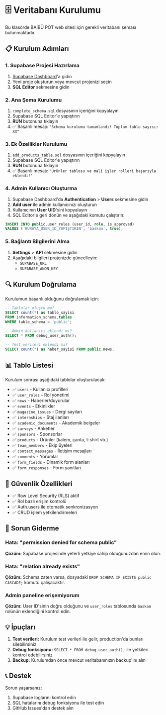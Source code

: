 # 🗄️ Veritabanı Kurulumu

Bu klasörde BAİBÜ PÖT web sitesi için gerekli veritabanı şeması bulunmaktadır.

## 📋 Kurulum Adımları

### 1. Supabase Projesi Hazırlama
1. [Supabase Dashboard](https://app.supabase.com)'a gidin
2. Yeni proje oluşturun veya mevcut projenizi seçin
3. **SQL Editor** sekmesine gidin

### 2. Ana Şema Kurulumu
1. `complete_schema.sql` dosyasının içeriğini kopyalayın
2. Supabase SQL Editor'e yapıştırın
3. **RUN** butonuna tıklayın
4. ✅ Başarılı mesajı: `"Schema kurulumu tamamlandı! Toplam tablo sayısı: XX"`

### 3. Ek Özellikler Kurulumu
1. `add_products_table.sql` dosyasının içeriğini kopyalayın
2. Supabase SQL Editor'e yapıştırın
3. **RUN** butonuna tıklayın
4. ✅ Başarılı mesajı: `"Ürünler tablosu ve mali işler rolleri başarıyla eklendi!"`

### 4. Admin Kullanıcı Oluşturma
1. Supabase Dashboard'da **Authentication** > **Users** sekmesine gidin
2. **Add user** ile admin kullanıcınızı oluşturun
3. Kullanıcının **User UID**'sini kopyalayın
4. SQL Editor'e geri dönün ve aşağıdaki komutu çalıştırın:

```sql
INSERT INTO public.user_roles (user_id, role, is_approved) 
VALUES ('BURAYA_USER_ID_YAPIŞTIRIN', 'baskan', true);
```

### 5. Bağlantı Bilgilerini Alma
1. **Settings** > **API** sekmesine gidin
2. Aşağıdaki bilgileri projenizde güncelleyin:
   - `SUPABASE_URL`
   - `SUPABASE_ANON_KEY`

## 🔍 Kurulum Doğrulama

Kurulumun başarılı olduğunu doğrulamak için:

```sql
-- Tablolar oluştu mu?
SELECT count(*) as tablo_sayisi 
FROM information_schema.tables 
WHERE table_schema = 'public';

-- Admin kullanıcı eklendi mi?
SELECT * FROM debug_user_auth();

-- Test verileri eklendi mi?
SELECT count(*) as haber_sayisi FROM public.news;
```

## 📊 Tablo Listesi

Kurulum sonrası aşağıdaki tablolar oluşturulacak:

- ✅ `users` - Kullanıcı profilleri
- ✅ `user_roles` - Rol yönetimi  
- ✅ `news` - Haberler/duyurular
- ✅ `events` - Etkinlikler
- ✅ `magazine_issues` - Dergi sayıları
- ✅ `internships` - Staj ilanları
- ✅ `academic_documents` - Akademik belgeler
- ✅ `surveys` - Anketler
- ✅ `sponsors` - Sponsorlar
- ✅ `products` - Ürünler (kalem, çanta, t-shirt vb.)
- ✅ `team_members` - Ekip üyeleri
- ✅ `contact_messages` - İletişim mesajları
- ✅ `comments` - Yorumlar
- ✅ `form_fields` - Dinamik form alanları
- ✅ `form_responses` - Form yanıtları

## 🔐 Güvenlik Özellikleri

- ✅ Row Level Security (RLS) aktif
- ✅ Rol bazlı erişim kontrolü
- ✅ Auth.users ile otomatik senkronizasyon
- ✅ CRUD işlem yetkilendirmeleri

## 🚨 Sorun Giderme

### Hata: "permission denied for schema public"
**Çözüm:** Supabase projesinde yeterli yetkiye sahip olduğunuzdan emin olun.

### Hata: "relation already exists"
**Çözüm:** Schema zaten varsa, dosyadaki `DROP SCHEMA IF EXISTS public CASCADE;` komutu çalışacaktır.

### Admin paneline erişemiyorum
**Çözüm:** User ID'sinin doğru olduğunu ve `user_roles` tablosunda `baskan` rolünün eklendiğini kontrol edin.

## 💡 İpuçları

1. **Test verileri:** Kurulum test verileri ile gelir, production'da bunları silebilirsiniz
2. **Debug fonksiyonu:** `SELECT * FROM debug_user_auth();` ile yetkileri kontrol edebilirsiniz
3. **Backup:** Kurulumdan önce mevcut veritabanınızın backup'ını alın

## 📞 Destek

Sorun yaşarsanız:
1. Supabase loglarını kontrol edin
2. SQL hatalarını debug fonksiyonu ile test edin
3. GitHub Issues'dan destek alın 